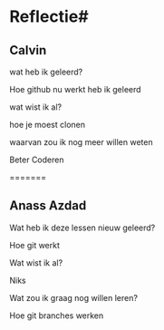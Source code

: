 # Reflectie#

<h2>Calvin </h2>

wat heb ik geleerd?

Hoe github nu werkt heb ik geleerd

wat wist ik al?

hoe je moest clonen

waarvan zou ik nog meer willen weten

Beter Coderen

=======
<h2>Anass Azdad</h2>

Wat heb ik deze lessen nieuw geleerd?

Hoe git werkt

Wat wist ik al?

Niks

Wat zou ik graag nog willen leren?

Hoe git branches werken

